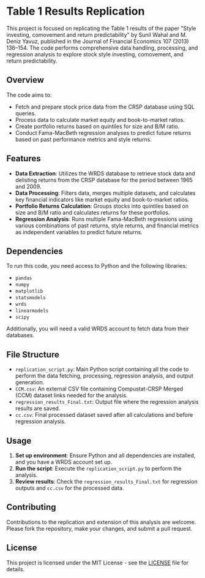 # Table 1 Results Replication

This project is focused on replicating the Table 1 results of the paper "Style investing, comovement and return predictability" by Sunil Wahal and M. Deniz Yavuz, published in the Journal of Financial Economics 107 (2013) 136–154. The code performs comprehensive data handling, processing, and regression analysis to explore stock style investing, comovement, and return predictability.

## Overview

The code aims to:
- Fetch and prepare stock price data from the CRSP database using SQL queries.
- Process data to calculate market equity and book-to-market ratios.
- Create portfolio returns based on quintiles for size and B/M ratio.
- Conduct Fama-MacBeth regression analyses to predict future returns based on past performance metrics and style returns.

## Features

- **Data Extraction**: Utilizes the WRDS database to retrieve stock data and delisting returns from the CRSP database for the period between 1965 and 2009.
- **Data Processing**: Filters data, merges multiple datasets, and calculates key financial indicators like market equity and book-to-market ratios.
- **Portfolio Returns Calculation**: Groups stocks into quintiles based on size and B/M ratio and calculates returns for these portfolios.
- **Regression Analysis**: Runs multiple Fama-MacBeth regressions using various combinations of past returns, style returns, and financial metrics as independent variables to predict future returns.

## Dependencies

To run this code, you need access to Python and the following libraries:
- `pandas`
- `numpy`
- `matplotlib`
- `statsmodels`
- `wrds`
- `linearmodels`
- `scipy`

Additionally, you will need a valid WRDS account to fetch data from their databases.

## File Structure

- `replication_script.py`: Main Python script containing all the code to perform the data fetching, processing, regression analysis, and output generation.
- `CCM.csv`: An external CSV file containing Compustat-CRSP Merged (CCM) dataset links needed for the analysis.
- `regression_results_Final.txt`: Output file where the regression analysis results are saved.
- `cc.csv`: Final processed dataset saved after all calculations and before regression analysis.

## Usage

1. **Set up environment**: Ensure Python and all dependencies are installed, and you have a WRDS account set up.
2. **Run the script**: Execute the `replication_script.py` to perform the analysis.
3. **Review results**: Check the `regression_results_Final.txt` for regression outputs and `cc.csv` for the processed data.

## Contributing

Contributions to the replication and extension of this analysis are welcome. Please fork the repository, make your changes, and submit a pull request.

## License

This project is licensed under the MIT License - see the [LICENSE](LICENSE) file for details.

